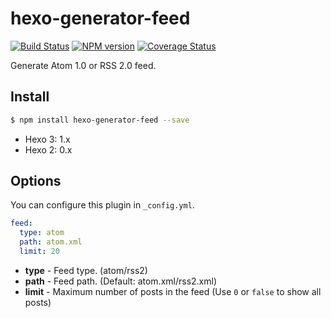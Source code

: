 # hexo-generator-feed

[![Build Status](https://travis-ci.org/hexojs/hexo-generator-feed.svg?branch=master)](https://travis-ci.org/hexojs/hexo-generator-feed)  [![NPM version](https://badge.fury.io/js/hexo-generator-feed.svg)](http://badge.fury.io/js/hexo-generator-feed) [![Coverage Status](https://img.shields.io/coveralls/hexojs/hexo-generator-feed.svg)](https://coveralls.io/r/hexojs/hexo-generator-feed?branch=master)

Generate Atom 1.0 or RSS 2.0 feed.

## Install

``` bash
$ npm install hexo-generator-feed --save
```

- Hexo 3: 1.x
- Hexo 2: 0.x

## Options

You can configure this plugin in `_config.yml`.

``` yaml
feed:
  type: atom
  path: atom.xml
  limit: 20
```

- **type** - Feed type. (atom/rss2)
- **path** - Feed path. (Default: atom.xml/rss2.xml)
- **limit** - Maximum number of posts in the feed (Use `0` or `false` to show all posts)